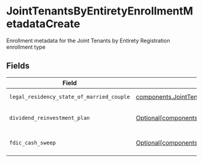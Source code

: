 # JointTenantsByEntiretyEnrollmentMetadataCreate

Enrollment metadata for the Joint Tenants by Entirety Registration enrollment type


## Fields

| Field                                                                                                                                                                                                      | Type                                                                                                                                                                                                       | Required                                                                                                                                                                                                   | Description                                                                                                                                                                                                | Example                                                                                                                                                                                                    |
| ---------------------------------------------------------------------------------------------------------------------------------------------------------------------------------------------------------- | ---------------------------------------------------------------------------------------------------------------------------------------------------------------------------------------------------------- | ---------------------------------------------------------------------------------------------------------------------------------------------------------------------------------------------------------- | ---------------------------------------------------------------------------------------------------------------------------------------------------------------------------------------------------------- | ---------------------------------------------------------------------------------------------------------------------------------------------------------------------------------------------------------- |
| `legal_residency_state_of_married_couple`                                                                                                                                                                  | [components.JointTenantsByEntiretyEnrollmentMetadataCreateLegalResidencyStateOfMarriedCouple](../../models/components/jointtenantsbyentiretyenrollmentmetadatacreatelegalresidencystateofmarriedcouple.md) | :heavy_check_mark:                                                                                                                                                                                         | The legal residency state of a married couple                                                                                                                                                              | TX                                                                                                                                                                                                         |
| `dividend_reinvestment_plan`                                                                                                                                                                               | [Optional[components.JointTenantsByEntiretyEnrollmentMetadataCreateDividendReinvestmentPlan]](../../models/components/jointtenantsbyentiretyenrollmentmetadatacreatedividendreinvestmentplan.md)           | :heavy_minus_sign:                                                                                                                                                                                         | Option to auto-enroll in Dividend Reinvestment; defaults to DIVIDEND_REINVESTMENT_ENROLL                                                                                                                   | DIVIDEND_REINVESTMENT_ENROLL                                                                                                                                                                               |
| `fdic_cash_sweep`                                                                                                                                                                                          | [Optional[components.JointTenantsByEntiretyEnrollmentMetadataCreateFdicCashSweep]](../../models/components/jointtenantsbyentiretyenrollmentmetadatacreatefdiccashsweep.md)                                 | :heavy_minus_sign:                                                                                                                                                                                         | Option to auto-enroll in FDIC cash sweep; defaults to FDIC_CASH_SWEEP_ENROLL                                                                                                                               | FDIC_CASH_SWEEP_ENROLL                                                                                                                                                                                     |